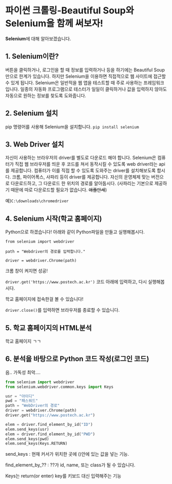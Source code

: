 # 파이썬 크롤링-Beautiful Soup와 Selenium을 함께 써보자!
**Selenium**에 대해 알아보겠습니다.

## 1. Selenium이란?
버튼을 클릭하거나, 로그인을 할 때 정보를 입력하거나 등을 하기에는 Beautiful Soup만으로 한계가 있습니다. 하지만 Selenium을 이용하면 직접적으로 웹 사이트에 접근할 수 있게 됩니다. Selenium은 일반적을 웹 앱을 테스트할 때 주로 사용하는 프레임워크입니다. 일종의 자동화 프로그램으로 테스터가 일일이 클릭하거나 값을 입력하지 않아도 자동으로 원하는 정보를 찾도록 도와줍니다.

## 2. Selenium 설치
pip 명령어를 사용해 Selenium을 설치합니다.
`pip install selenium`

## 3. Web Driver 설치
자신이 사용하는 브라우저의 driver를 별도로 다운로드 해야 합니다. Selenium은 컴퓨터가 직접 웹 브라우저를 띄운 후 코드를 쳐서 동작시킬 수 있도록 web driver라는 api를 제공합니다. 컴퓨터가 이를 직접 할 수 있도록 도와주는 driver를 설치해보도록 합시다.
크롬, 파이어폭스, 사파리 등이 driver를 제공합니다. 자신의 운영체제 맞는 버전으로 다운로드하고, 그 다운로드 한 위치의 경로를 알아둡시다.
(사파리는 기본으로 제공하기 때문에 따로 다운로드할 필요가 없습니다. ~~애플만세~~)

예)`C:\downloads\chromedriver`

## 4. Selenium 시작(학교 홈페이지)
Python으로 하겠습니다!
아래와 같이 Python파일을 만들고 실행해봅시다.

`from selenium import webdriver`

`path = "Webdriver의 경로를 입력합니다."`

`driver = webdriver.Chrome(path)`

크롬 창이 켜지면 성공!

`driver.get('https://www.postech.ac.kr')`
코드 아래에 입력하고, 다시 실행해봅시다.

학교 홈페이지에 접속한걸 볼 수 있습니다!

`driver.close()`를 입력하면 브라우저를 종료할 수 있습니다.

## 5. 학교 홈페이지의 HTML분석
학교 홈페이지 ㄱㄱ

## 6. 분석을 바탕으로 Python 코드 작성(로그인 코드)
음.. 가독성 최악....

```python
from selenium import webdriver
from selenium.webdriver.common.keys import Keys

usr = "아이디"
pwd = "패스워드"
path = "WebDriver의 경로"
driver = webdriver.Chrome(path)
driver.get("https://www.postech.ac.kr")

elem = driver.find_element_by_id("ID")
elem.send_keys(usr)
elem = driver.find_element_by_id("PWD")
elem.send_keys(pwd)
elem.send_keys(Keys.RETURN)  
```


send_keys : 현재 커서가 위치한 곳에 ()안에 있는 값을 넣는 기능.

find_element_by_?? : ??가 id, name, 또는 class가 될 수 있습니다.

Keys는 return(or enter) key를 키보드 대신 입력해주는 기능

